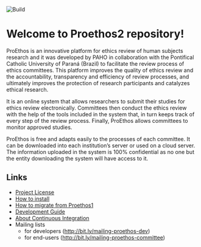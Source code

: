 ![Build](https://codeship.com/projects/e61c3520-93d1-0134-acbe-426698f4d6ff/status?branch=master)

Welcome to Proethos2 repository!
================================

ProEthos is an innovative platform for ethics review of human subjects research and it was developed by PAHO in collaboration with the Pontifical Catholic University of Paraná (Brazil) to facilitate the review process of ethics committees. This platform improves the quality of ethics review and the accountability, transparency and efficiency of review processes, and ultimately improves the protection of research participants and catalyzes ethical research.

It is an online system that allows researchers to submit their studies for ethics review electronically. Committees then conduct the ethics review with the help of the tools included in the system that, in turn keeps track of every step of the review process. Finally, ProEthos allows committees to monitor approved studies.

ProEthos is free and adapts easily to the processes of each committee. It can be downloaded into each institution’s server or used on a cloud server. The information uploaded in the system is 100% confidential as no one but the entity downloading the system will have access to it.

Links
-----

* [Project License](LICENSE.txt)
* [How to install](doc/how-to/how-to-install-proethos2-in-ubuntu.md)
* [How to migrate from Proethos1](doc/how-to/how-to-migrate-from-proethos1.md)
* [Development Guide](doc/README.md)
* [About Continuous Integration](doc/continuous-integration.md)
* Mailing lists
  * for developers (http://bit.ly/mailing-proethos-dev)
  * for end-users (http://bit.ly/mailing-proethos-committee)
